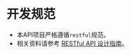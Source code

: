开发规范
=====

* 本API项目严格遵循`restful`规范。
* 相关资料请参考 [RESTful API 设计指南](http://www.ruanyifeng.com/blog/2014/05/restful_api.html)。

